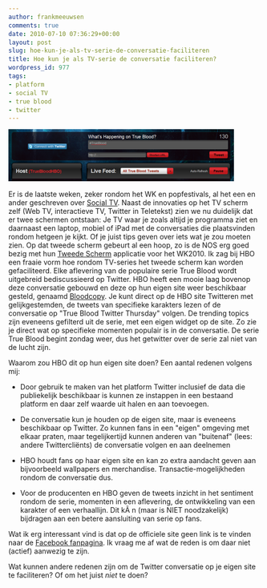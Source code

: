 ```yaml
---
author: frankmeeuwsen
comments: true
date: 2010-07-10 07:36:29+00:00
layout: post
slug: hoe-kun-je-als-tv-serie-de-conversatie-faciliteren
title: Hoe kun je als TV-serie de conversatie faciliteren?
wordpress_id: 977
tags:
- platform
- social TV
- true blood
- twitter
---
```


![](../images/uploadimages/tbheader.png)

Er is de laatste weken, zeker rondom het WK en popfestivals, al het een en ander geschreven over [Social TV](http://www.erwinblom.nl/blog/2008/3/4/social-tv-kom-maar-op.html). Naast de innovaties op het TV scherm zelf (Web TV, interactieve TV, Twitter in Teletekst) zien we nu duidelijk dat er twee schermen ontstaan: Je TV waar je zoals altijd je programma ziet en daarnaast een laptop, mobiel of iPad met de conversaties die plaatsvinden rondom hetgeen je kijkt. Of je juist tips geven over iets wat je zou moeten zien. Op dat tweede scherm gebeurt al een hoop, zo is de NOS erg goed bezig met hun [Tweede Scherm](http://nos.nl/wk2010/tweedescherm) applicatie voor het WK2010. Ik zag bij HBO een fraaie vorm hoe rondom TV-series het tweede scherm kan worden gefaciliteerd. Elke aflevering van de populaire serie True Blood wordt uitgebreid bediscussieerd op Twitter. HBO heeft een mooie laag bovenop deze conversatie gebouwd en deze op hun eigen site weer beschikbaar gesteld, genaamd [Bloodcopy](http://www.bloodcopy.com/). Je kunt direct op de HBO site Twitteren met gelijkgestemden, de tweets van specifieke karakters lezen of de conversatie op "True Blood Twitter Thursday" volgen. De trending topics zijn eveneens gefilterd uit de serie, met een eigen widget op de site. Zo zie je direct wat op specifieke momenten populair is in de conversatie. De serie True Blood begint zondag weer, dus het getwitter over de serie zal niet van de lucht zijn.

Waarom zou HBO dit op hun eigen site doen? Een aantal redenen volgens mij:



	
  * Door gebruik te maken van het platform Twitter inclusief de data die publiekelijk beschikbaar is kunnen ze instappen in een bestaand platform en daar zelf waarde uit halen en aan toevoegen.

	
  * De conversatie kun je houden op de eigen site, maar is eveneens beschikbaar op Twitter. Zo kunnen fans in een "eigen" omgeving met elkaar praten, maar tegelijkertijd kunnen anderen van "buitenaf" (lees: andere Twittercliënts) de conversatie volgen en aan deelnemen

	
  * HBO houdt fans op haar eigen site en kan zo extra aandacht geven aan bijvoorbeeld wallpapers en merchandise. Transactie-mogelijkheden rondom de conversatie dus.

	
  * Voor de producenten en HBO geven de tweets inzicht in het sentiment rondom de serie, momenten in een aflevering, de ontwikkeling van een karakter of een verhaallijn. Dit kÃ n (maar is NIET noodzakelijk) bijdragen aan een betere aansluiting van serie op fans.


Wat ik erg interessant vind is dat op de officiele site geen link is te vinden naar de [Facebook fanpagina](http://www.facebook.com/#!/TrueBlood?ref=ts). Ik vraag me af wat de reden is om daar niet (actief) aanwezig te zijn.

Wat kunnen andere redenen zijn om de Twitter conversatie op je eigen site te faciliteren? Of om het juist _niet_ te doen?
